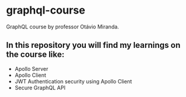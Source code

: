 # graphql-course
GraphQL course by professor Otávio Miranda.

## In this repository you will find my learnings on the course like:
- Apollo Server
- Apollo Client
- JWT Authentication security using Apollo Client
- Secure GraphQL API
